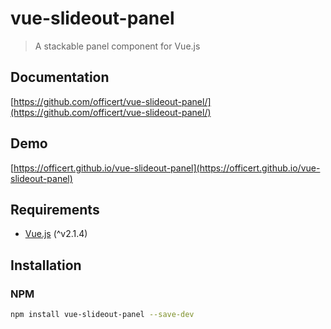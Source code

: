 # vue-slideout-panel
> A stackable panel component for Vue.js

## Documentation
[https://github.com/officert/vue-slideout-panel/](https://github.com/officert/vue-slideout-panel/)

## Demo

[https://officert.github.io/vue-slideout-panel](https://officert.github.io/vue-slideout-panel)

## Requirements
* [Vue.js](http://vuejs.org/) (^v2.1.4)

## Installation

### NPM

```bash
npm install vue-slideout-panel --save-dev
```

